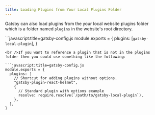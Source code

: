 ```yaml
---
title: Loading Plugins from Your Local Plugins Folder
---
```


Gatsby can also load plugins from the your local website plugins folder which is a folder named `plugins` in the website's root directory.

```javascript:title=gatsby-config.js module.exports = { plugins: [`gatsby-local-plugin`], }

    <br />If you want to reference a plugin that is not in the plugins folder then you could use something like the following:
    
    ```javascript:title=gatsby-config.js
    module.exports = {
      plugins: [
        // Shortcut for adding plugins without options.
        "gatsby-plugin-react-helmet",
        {
          // Standard plugin with options example
          resolve: require.resolve(`/path/to/gatsby-local-plugin`),
        },
      ],
    }
